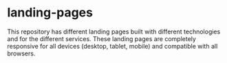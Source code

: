 # landing-pages
This repository has different landing pages built with different technologies and for the different services. These landing pages are completely responsive for all devices (desktop, tablet, mobile) and compatible with all browsers.
